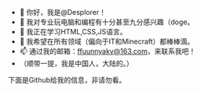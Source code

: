 - 👋 你好，我是@Desplorer！
- 👀 我对专业玩电脑和编程有十分甚至九分感兴趣（doge。
- 🌱 我正在学习HTML,CSS,JS语言。
- 💞️ 我希望在所有领域（偏向于IT和Minecraft）都棒棒滴。
- 📫 通过我的邮箱：ffuunnyaky@163.com，来联系我吧！
- （顺带一提，我是中国人，大陆的。）

下面是Github给我的信息，非请勿看。
<!---
Desplorer/Desplorer is a ✨ special ✨ repository because its `README.md` (this file) appears on your GitHub profile.
You can click the Preview link to take a look at your changes.
--->
